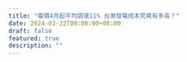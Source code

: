 ```yaml
---
title: "電價4月起平均調漲11% 台灣發電成本究竟有多高？"
date: 2024-03-22T00:00:00+08:00
draft: false
featured: true
description: ""
---
```


<script>
window.location = "https://news.pts.org.tw/article/686812"
</script>


